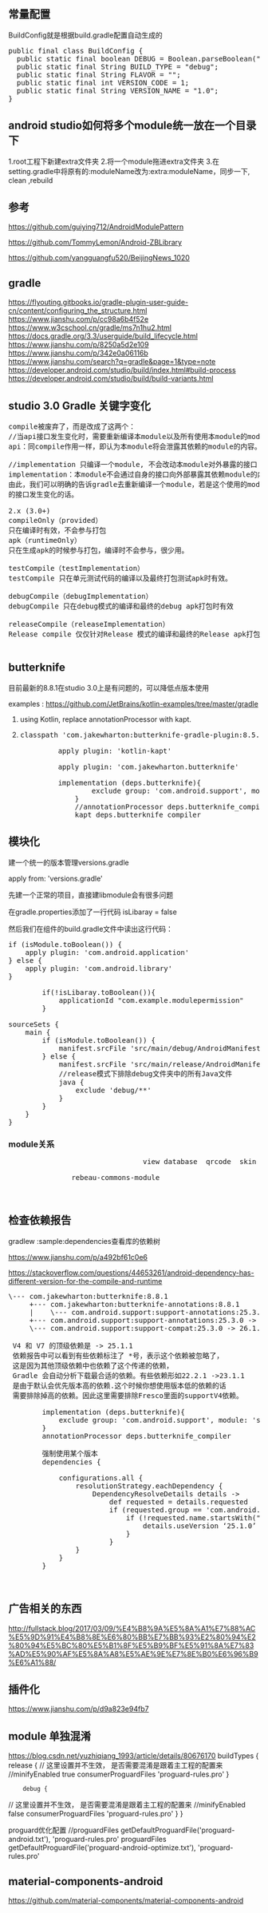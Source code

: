 
## 常量配置
BuildConfig就是根据build.gradle配置自动生成的
<pre>
public final class BuildConfig {
  public static final boolean DEBUG = Boolean.parseBoolean("true");
  public static final String BUILD_TYPE = "debug";
  public static final String FLAVOR = "";
  public static final int VERSION_CODE = 1;
  public static final String VERSION_NAME = "1.0";
}
</pre>

## android studio如何将多个module统一放在一个目录下
1.root工程下新建extra文件夹
2.将一个module拖进extra文件夹
3.在setting.gradle中将原有的:moduleName改为:extra:moduleName，同步一下, clean ,rebuild


## 参考
https://github.com/guiying712/AndroidModulePattern

https://github.com/TommyLemon/Android-ZBLibrary

https://github.com/yangguangfu520/BeijingNews_1020


## gradle
https://flyouting.gitbooks.io/gradle-plugin-user-guide-cn/content/configuring_the_structure.html
https://www.jianshu.com/p/cc98a6b4f52e
https://www.w3cschool.cn/gradle/ms7n1hu2.html
https://docs.gradle.org/3.3/userguide/build_lifecycle.html
https://www.jianshu.com/p/8250a5d2e109
https://www.jianshu.com/p/342e0a06116b
https://www.jianshu.com/search?q=gradle&page=1&type=note
https://developer.android.com/studio/build/index.html#build-process
https://developer.android.com/studio/build/build-variants.html


## studio 3.0 Gradle 关键字变化
<pre>
compile被废弃了，而是改成了这两个：
//当api接口发生变化时，需要重新编译本module以及所有使用本module的module
api：同compile作用一样，即认为本module将会泄露其依赖的module的内容。

//implementation 只编译一个module, 不会改动本module对外暴露的接口
implementation：本module不会通过自身的接口向外部暴露其依赖module的内容。
由此，我们可以明确的告诉gradle去重新编译一个module，若是这个使用的module
的接口发生变化的话。

2.x (3.0+)
compileOnly（provided）
只在编译时有效，不会参与打包
apk（runtimeOnly）
只在生成apk的时候参与打包，编译时不会参与，很少用。

testCompile（testImplementation）
testCompile 只在单元测试代码的编译以及最终打包测试apk时有效。

debugCompile（debugImplementation）
debugCompile 只在debug模式的编译和最终的debug apk打包时有效

releaseCompile（releaseImplementation）
Release compile 仅仅针对Release 模式的编译和最终的Release apk打包。

</pre>

## butterknife
目前最新的8.8.1在studio 3.0上是有问题的，可以降低点版本使用

examples : https://github.com/JetBrains/kotlin-examples/tree/master/gradle

1. using Kotlin, replace annotationProcessor with kapt.

2. <pre>classpath 'com.jakewharton:butterknife-gradle-plugin:8.5.1'

            apply plugin: 'kotlin-kapt'

            apply plugin: 'com.jakewharton.butterknife'

            implementation (deps.butterknife){
                    exclude group: 'com.android.support', module: 'support-compat'
                }
                //annotationProcessor deps.butterknife_compiler
                kapt deps.butterknife_compiler
</pre>



## 模块化
建一个统一的版本管理versions.gradle

apply from: 'versions.gradle'

先建一个正常的项目，直接建libmodule会有很多问题

在gradle.properties添加了一行代码 isLibaray = false

然后我们在组件的build.gradle文件中读出这行代码：
<pre>
if (isModule.toBoolean()) {
    apply plugin: 'com.android.application'
} else {
    apply plugin: 'com.android.library'
}

        if(!isLibaray.toBoolean()){
            applicationId "com.example.modulepermission"
        }

sourceSets {
    main {
        if (isModule.toBoolean()) {
            manifest.srcFile 'src/main/debug/AndroidManifest.xml'
        } else {
            manifest.srcFile 'src/main/release/AndroidManifest.xml'
            //release模式下排除debug文件夹中的所有Java文件
            java {
                exclude 'debug/**'
            }
        }
    }
}
</pre>


### module关系

  <p>
  <pre>
                                view database  qrcode  skin    https
                                                                    download  imageload  pay  share
               rebeau-commons-module

  </pre>


  </p>


## 检查依赖报告
gradlew :sample:dependencies查看库的依赖树

https://www.jianshu.com/p/a492bf61c0e6

https://stackoverflow.com/questions/44653261/android-dependency-has-different-version-for-the-compile-and-runtime

 <pre>
\--- com.jakewharton:butterknife:8.8.1
     +--- com.jakewharton:butterknife-annotations:8.8.1
     |    \--- com.android.support:support-annotations:25.3.0 -> 26.
     +--- com.android.support:support-annotations:25.3.0 -> 26.1.0
     \--- com.android.support:support-compat:25.3.0 -> 26.1.0 (*)

 V4 和 V7 的顶级依赖是 -> 25.1.1
 依赖报告中可以看到有些依赖标注了 *号，表示这个依赖被忽略了，
 这是因为其他顶级依赖中也依赖了这个传递的依赖，
 Gradle 会自动分析下载最合适的依赖。有些依赖形如22.2.1 ->23.1.1
 是由于默认会优先版本高的依赖.这个时候你想使用版本低的依赖的话
 需要排除掉高的依赖。因此这里需要排除Fresco里面的supportV4依赖。

        implementation (deps.butterknife){
            exclude group: 'com.android.support', module: 'support-compat'
        }
        annotationProcessor deps.butterknife_compiler
		
		强制使用某个版本
		dependencies {

			configurations.all {
				resolutionStrategy.eachDependency {
					DependencyResolveDetails details ->
						def requested = details.requested
						if (requested.group == 'com.android.support') {
							if (!requested.name.startsWith("multidex")) {
								details.useVersion ‘25.1.0’
							}
						}
				}
			}
		}
	
 </pre>
 
 
 ## 广告相关的东西
 http://fullstack.blog/2017/03/09/%E4%B8%9A%E5%8A%A1%E7%88%AC%E5%9D%91%E4%B8%8E%E6%80%BB%E7%BB%93%E2%80%94%E2%80%94%E5%BC%80%E5%B1%8F%E5%B9%BF%E5%91%8A%E7%83%AD%E5%90%AF%E5%8A%A8%E5%AE%9E%E7%8E%B0%E6%96%B9%E6%A1%88/
 
 
 ## 插件化
 https://www.jianshu.com/p/d9a823e94fb7
 
## module 单独混淆
https://blog.csdn.net/yuzhiqiang_1993/article/details/80676170
    buildTypes {
        release {
//            这里设置并不生效， 是否需要混淆是跟着主工程的配置来
            //minifyEnabled true
            consumerProguardFiles 'proguard-rules.pro'
        }

        debug {
//            这里设置并不生效， 是否需要混淆是跟着主工程的配置来
            //minifyEnabled false
            consumerProguardFiles 'proguard-rules.pro'
        }
    }

  proguard优化配置
            //proguardFiles getDefaultProguardFile('proguard-android.txt'), 'proguard-rules.pro'
            proguardFiles getDefaultProguardFile('proguard-android-optimize.txt'), 'proguard-rules.pro'
 
## material-components-android
 https://github.com/material-components/material-components-android


